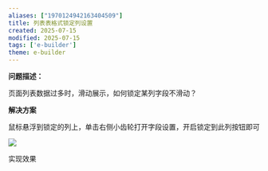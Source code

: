 ```yaml
---
aliases: ["1970124942163404509"]
title: 列表表格式锁定列设置
created: 2025-07-15
modified: 2025-07-15
tags: ['e-builder']
theme: e-builder
---
```


**问题描述：**

页面列表数据过多时，滑动展示，如何锁定某列字段不滑动？

**解决方案**

鼠标悬浮到锁定的列上，单击右侧小齿轮打开字段设置，开启锁定到此列按钮即可

![](https://myhelpdoc.oss-cn-heyuan.aliyuncs.com/mdimages/29bd1d5dd8ba7bc86fc2cad2c5c4a2e7.jpg)

实现效果


